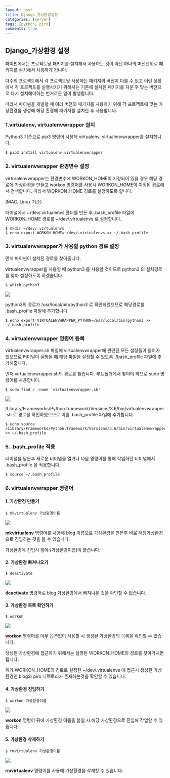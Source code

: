```yaml
---
layout: post
title: Django_가상환경설정
categories: [server]
tags: [python, piro]
comments: true
---
```




## Django_가상환경 설정

파이썬에서는 프로젝트당 패키지를 설치해서 사용하는 것이 아닌 하나의 머신단위로 패키지를 설치해서 사용하게 됩니다.

다수의 프로젝트에서 각 프로젝트당 사용하는 패키지의 버전이 다를 수 있고 이런 상황에서 각 프로젝트를 실행시키기 위해서는 기존에 설치된 패키지를 지운 후 맞는 버전으로 다시 설치해야하는 번거로운 일이 발생합니다. 

따라서 파이썬을 개발할 때 여러 버전의 패키지를 사용하기 위해 각 프로젝트에 맞는 가상환경을 생성해 해당 환경에 패키지를 설치한 후 사용합니다.



###  1.virtualenv, virtualenvwrapper 설치

Python3 기준으로 pip3 명령어 사용해 virtualenv, virtualenvwrapper를 설치합니다.

```shell
$ pip3 install virtualenv virtualenvwrapper
```



### 2. virtualenvwrapper 환경변수 설정

virturalenvwrapper는 환경변수에 WORKON_HOME이 지정되어 있을 경우 해당 경로에 가상환경을 만들고 workon 명령어를 사용시 WORKON_HOME이 지정된 경로에서 검색합니다. 따라서 WORKON_HOME 경로를 설정하도록 합니다. 



(MAC, Linux 기준)

터미널에서 ~/dev/.virtualenvs 폴더를 만든 후 .bash_profile 파일에 WORKON_HOME 경로를 ~/dev/.virtualenvs 로 설정합니다.

```shell
$ mkdir ~/dev/.virtualenvs
$ echo export WORKON_HOME=~/dev/.virtualenvs >> ~/.bash_profile
```



### 3. virtualenvwrapper가 사용할 python 경로 설정

먼저 파이썬이 설치된 경로를 찾아줍니다. 

virtualenvwrapper을 사용할 때 python3 를 사용할 것이므로 python3 의 설치경로를 찾아 설정하도록 하겠습니다. 

```shell
$ which python3
```



![](https://urbanscenery.github.io/assets/0115/0115_pythonpath.png)

python3의 경로가 /usr/local/bin/python3 로 확인되었으므로 해당경로를 .bash_profile 파일에 추가합니다.

```shell
$ echo export VIRTUALENVWRAPPER_PYTHON=/usr/local/bin/python3 >> ~/.bash_profile
```



### 4. virtualenvwrapper 명령어 등록

virtualenvwrapper.sh 파일에 virtualenvwrapper에 관련된 모든 설정들이 들어가 있으므로 터미널이 실행될 때 해당 파일을 설정할 수 있도록 ./bash_profile 파일에 추가해줍니다. 

먼저 virtualenvwrapper.sh의 경로를 찾습니다. 루트폴더에서 찾아야 하므로 sudo 명령어를 사용합니다.

```shell
$ sudo find / -name 'virtualenvwrapper.sh'
```

![](https://urbanscenery.github.io/assets/0115/0115_virtualenvwrappershpath.png)

/Library/Frameworks/Python.framework/Versions/3.6/bin/virtualenvwrapper.sh 로 경로를 확인하였으므로 이를 .bash_profile 파일에 추가합니다.

```shell
$ echo source /Library/Frameworks/Python.framework/Versions/3.6/bin/virtualenvwrapper.sh >> ~/.bash_profile
```



### 5.  .bash_profile 적용

터미널을 닫은후 새로운 터미널을 열거나 다음 명령어를 통해 작업하던 터미널에서 .bash_profile 을 적용합니다

```shell
$ source ~/.bash_profile
```



### 6. virtualenvwrapper 명령어

#### 1. 가상환경 만들기

```shell
$ mkvirtualenv 가상환경이름
```

![](https://urbanscenery.github.io/assets/0115/0115_mkvirtualenv.png)

**mkvirtualenv** 명령어를 사용해 blog 이름으로 가상환경을 만든후 바로 해당가상환경으로 진입하는 것을 볼 수 있습니다. 

가상환경에 진입시 앞에 (가상환경이름)이 붙습니다.



#### 2. 가상환경 빠져나오기

```shell
$ deactivate
```

![](https://urbanscenery.github.io/assets/0115/0115_deactivate.png)

**deactivate** 명령어로 blog 가상환경에서 빠져나온 것을 확인할 수 있습니다.

#### 3. 가상환경 목록 확인하기

```shell
$ workon
```

![](https://urbanscenery.github.io/assets/0115/0115_workon.png)

**workon** 명령어를 아무 옵션없이 사용할 시 생성된 가상환경의 목록을 확인할 수 있습니다. 

생성된 가상환경에 접근하기 위해서는 설정된 WORKON_HOME의 경로를 찾아가시면 됩니다. 

제가 WORKON_HOME의 경로로 설정한 ~/dev/.virtualenvs 에 접근시 생성한 가상환경인 blog와 piro 디렉토리가 존재하는것을 확인할 수 있습니다.



#### 4. 가상환경 진입하기

```shell
$ workon 가상환경이름
```

![](https://urbanscenery.github.io/assets/0115/0115_workon2.png)

**workon** 명령어 뒤에 가상환경 이름을 붙일 시 해당 가상환경으로 진입해 작업할 수 있습니다.



#### 5. 가상환경 삭제하기

```shell
$ rmvirtualenv 가상환경이름
```

![](https://urbanscenery.github.io/assets/0115/0115_rmvirtualenv.png)

**rmvirtualenv** 명령어를 사용해 가상환경을 삭제할 수 있습니다.



